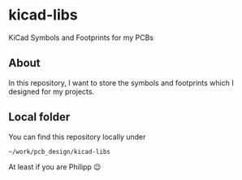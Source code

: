# kicad-libs
KiCad Symbols and Footprints for my PCBs

## About

In this repository, I want to store the symbols and footprints
which I designed for my projects.

## Local folder

You can find this repository locally under
```
~/work/pcb_design/kicad-libs
```

At least if you are Philipp 😉
